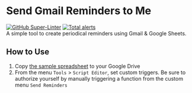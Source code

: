 # Send Gmail Reminders to Me
[![GitHub Super-Linter](https://github.com/ttsukagoshi/remind-me-gmail/workflows/Lint%20Code%20Base/badge.svg)](https://github.com/marketplace/actions/super-linter) [![Total alerts](https://img.shields.io/lgtm/alerts/g/ttsukagoshi/remind-me-gmail.svg?logo=lgtm&logoWidth=18)](https://lgtm.com/projects/g/ttsukagoshi/remind-me-gmail/alerts/)  
A simple tool to create periodical reminders using Gmail & Google Sheets.

## How to Use
1. Copy [the sample spreadsheet](https://docs.google.com/spreadsheets/d/1A8Ux3mG1hSIvYWpQ5cpaJFyne1ncs0ZO7YE2R8hELGI/edit?usp=sharing) to your Google Drive
1. From the menu `Tools` > `Script Editor`, set custom triggers. Be sure to authorize yourself by manually triggering a function from the custom menu `Send Reminders`
